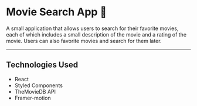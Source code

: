 # Movie Search App 🍿

A small application that allows users to search for their favorite movies, each of which includes a small description of the movie and a rating of the movie. Users can also favorite movies and search for them later.

---

## Technologies Used

- React
- Styled Components
- TheMovieDB API
- Framer-motion
